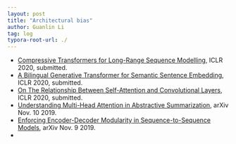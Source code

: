 ```yaml
---
layout: post
title: "Architectural bias"
author: Guanlin Li
tag: log
typora-root-url: ./
---
```


- [Compressive Transformers for Long-Range Sequence Modelling](https://arxiv.org/pdf/1911.05507.pdf), ICLR 2020, submitted.
- [A Bilingual Generative Transformer for Semantic Sentence Embedding](https://arxiv.org/pdf/1911.03895.pdf), ICLR 2020, submitted.
- [On The Relationship Between Self-Attention and Convolutional Layers](https://arxiv.org/pdf/1911.03584.pdf), ICLR 2020, submitted.
- [Understanding Multi-Head Attention in Abstractive Summarization](https://arxiv.org/pdf/1911.03898.pdf), arXiv Nov. 10 2019.
- [Enforcing Encoder-Decoder Modularity in Sequence-to-Sequence Models](https://arxiv.org/pdf/1911.03782.pdf), arXiv Nov. 9 2019.
- 

